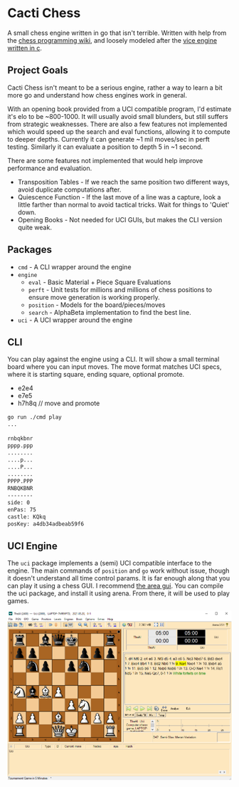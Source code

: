 # Cacti Chess
A small chess engine written in go that isn't terrible. Written with help from the [chess programming wiki](https://www.chessprogramming.org), and loosely modeled after the [vice engine written in c](https://www.chessprogramming.org/Vice).

## Project Goals
Cacti Chess isn't meant to be a serious engine, rather a way to learn a bit more go and understand how chess engines work in general.

With an opening book provided from a UCI compatible program, I'd estimate it's elo to be ~800-1000.
It will usually avoid small blunders, but still suffers from strategic weaknesses. There are also a few features not implemented which would speed up the search and eval functions,
allowing it to compute to deeper depths. Currently it can generate ~1 mil moves/sec in perft testing. Similarly it can evaluate a position to depth 5 in ~1 second.

There are some features not implemented that would help improve performance and evaluation.

- Transposition Tables - If we reach the same position two different ways, avoid duplicate computations after.
- Quiescence Function - If the last move of a line was a capture, look a little farther than normal to avoid tactical tricks. Wait for things to 'Quiet' down.
- Opening Books - Not needed for UCI GUIs, but makes the CLI version quite weak.

## Packages
- `cmd` - A CLI wrapper around the engine
- `engine`
    - `eval` - Basic Material + Piece Square Evaluations
    - `perft` - Unit tests for millions and millions of chess positions to ensure move generation is working properly.
    - `position` - Models for the board/pieces/moves
    - `search` - AlphaBeta implementation to find the best line.
- `uci` - A UCI wrapper around the engine
  
## CLI

You can play against the engine using a CLI. It will show a small terminal board where you can input moves. The move format matches UCI specs, where it is starting square, ending square, optional promote.

- e2e4
- e7e5
- h7h8q // move and promote

```shell
go run ./cmd play
...

rnbqkbnr
pppp.ppp
........
....p...
....P...
........
PPPP.PPP
RNBQKBNR
--------
side: 0
enPas: 75
castle: KQkq
posKey: a4db34adbeab59f6

```

## UCI Engine
The `uci` package implements a (semi) UCI compatible interface to the engine. The main commands of `position` and `go` work without issue, though it doesn't understand all time control params. It is far enough along that you can play it using a chess GUI. I recommend [the area gui](http://www.playwitharena.de/). You can compile the uci package, and install it using arena. From there, it will be used to play games.

![arena-img](./screenshots/arena-1.PNG)